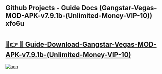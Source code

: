 ## Github Projects - Guide Docs (Gangstar-Vegas-MOD-APK-v7.9.1b-(Unlimited-Money-VIP-10)) xfo6u

# <h2><a href="https://apkcomod.com?title=Gangstar-Vegas-MOD-APK-v7.9.1b-(Unlimited-Money-VIP-10)">🔗👉 🔴 Guide-Download-Gangstar-Vegas-MOD-APK-v7.9.1b-(Unlimited-Money-VIP-10) </a></h2>

[![acn](https://github.com/user-attachments/assets/0f9c940e-d8b0-45ae-aac7-cd30a18b3e1c)](https://apkcomod.com?title=Gangstar-Vegas-MOD-APK-v7.9.1b-(Unlimited-Money-VIP-10))
